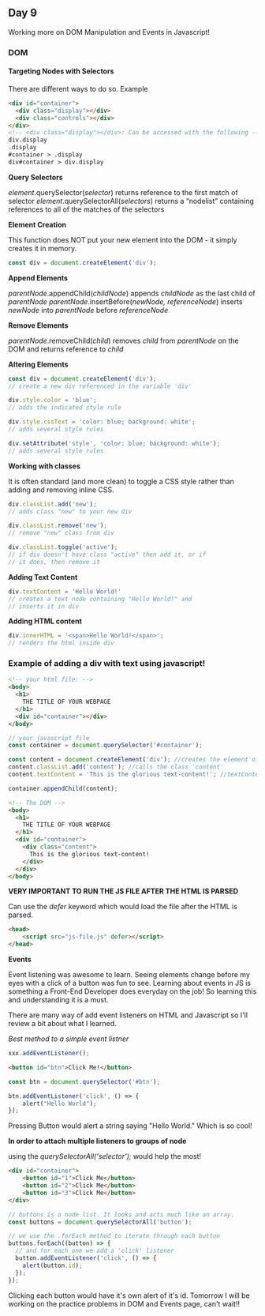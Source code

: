 ## Day 9 

Working more on DOM Manipulation and Events in Javascript!

### DOM

#### Targeting Nodes with Selectors

There are different ways to do so. Example
```HTML
<div id="container"> 
  <div class="display"></div>
  <div class="controls"></div>
</div>
<!-- <div class="display"></div>: Can be accessed with the following -->
div.display
.display
#container > .display
div#container > div.display
```

**Query Selectors**

*element*.querySelector(*selector*) returns reference to the first match of selector
*element*.querySelectorAll(*selectors*) returns a “nodelist” containing references to all of the matches of the selectors

**Element Creation**

This function does NOT put your new element into the DOM - it simply creates it in memory.
```javascript
const div = document.createElement('div');
```

**Append Elements**

*parentNode*.appendChild(*childNode*) appends *childNode* as the last child of *parentNode*
*parentNode*.insertBefore(*newNode, referenceNode*) inserts *newNode* into *parentNode* before *referenceNode*

**Remove Elements**

*parentNode*.removeChild(*child*) removes *child* from *parentNode* on the DOM and returns reference to *child*

**Altering Elements**

```javascript
const div = document.createElement('div');                     
// create a new div referenced in the variable 'div'

div.style.color = 'blue';                                      
// adds the indicated style rule

div.style.cssText = 'color: blue; background: white';          
// adds several style rules

div.setAttribute('style', 'color: blue; background: white');    
// adds several style rules
```

**Working with classes**

It is often standard (and more clean) to toggle a CSS style rather than adding and removing inline CSS.
```javascript
div.classList.add('new');                                      
// adds class "new" to your new div

div.classList.remove('new');                                   
// remove "new" class from div

div.classList.toggle('active');                                
// if div doesn't have class "active" then add it, or if
// it does, then remove it
```

**Adding Text Content**

```javascript
div.textContent = 'Hello World!'                               
// creates a text node containing "Hello World!" and
// inserts it in div
```

**Adding HTML content**

```javascript
div.innerHTML = '<span>Hello World!</span>';                   
// renders the html inside div
```

### Example of adding a div with text using javascript!

```HTML
<!-- your html file: -->
<body>
  <h1>
    THE TITLE OF YOUR WEBPAGE
  </h1>
  <div id="container"></div>
</body>
```
```javascript
// your javascript file
const container = document.querySelector('#container');

const content = document.createElement('div'); //creates the element of div
content.classList.add('content'); //calls the class 'content'
content.textContent = 'This is the glorious text-content!'; //textContent is what is put inside

container.appendChild(content);
```
```HTML
<!-- The DOM -->
<body>
  <h1>
    THE TITLE OF YOUR WEBPAGE
  </h1>
  <div id="container">
  	<div class="content">
      This is the glorious text-content!
    </div>
  </div>
</body>
```

**VERY IMPORTANT TO RUN THE JS FILE AFTER THE HTML IS PARSED**

Can use the *defer* keyword which would load the file after the HTML is parsed.

```HTML
<head>
    <script src="js-file.js" defer></script>
</head>
```

**Events**

Event listening was awesome to learn. Seeing elements change before my eyes with a click of a button was fun to see. Learning about events in JS is something a Front-End Developer does everyday on the job! So learning this and understanding it is a must.

There are many way of add event listeners on HTML and Javascript so I'll review a bit about what I learned.

*Best method to a simple event listner*
```javascript
xxx.addEventListener();
```

```HTML
<button id="btn">Click Me!</button>
```
```javascript
const btn = document.querySelector('#btn');

btn.addEventListener('click', () => {
    alert("Hello World");
});
```
Pressing Button would alert a string saying "Hello World." Which is so cool!

**In order to attach multiple listeners to groups of node**

using the *querySelectorAll('selector');* would help the most!

```HTML
<div id="container">
    <button id="1">Click Me</button>
    <button id="2">Click Me</button>
    <button id="3">Click Me</button>
</div>
```
```javascript
// buttons is a node list. It looks and acts much like an array.
const buttons = document.querySelectorAll('button');

// we use the .forEach method to iterate through each button
buttons.forEach((button) => {
  // and for each one we add a 'click' listener
  button.addEventListener('click', () => {
    alert(button.id);
  });
});
```

Clicking each button would have it's own alert of it's id.
Tomorrow I will be working on the practice problems in DOM and Events page, can't wait!!